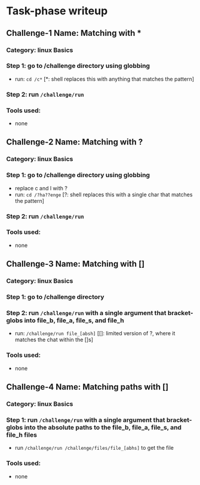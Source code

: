 # Task-phase writeup
## Challenge-1 Name: Matching with *

### Category: linux Basics

### Step 1: go to /challenge directory using globbing
- run: `cd /c*` [*: shell replaces this with anything that matches the pattern]

### Step 2: run `/challenge/run`

### Tools used:
- none

## Challenge-2 Name: Matching with ?

### Category: linux Basics

### Step 1: go to /challenge directory using globbing
- replace c and l with ?
- run: `cd /?ha??enge` [?: shell replaces this with a single char that matches the pattern]

### Step 2: run `/challenge/run`

### Tools used:
- none

## Challenge-3 Name: Matching with []

### Category: linux Basics

### Step 1: go to /challenge directory

### Step 2: run `/challenge/run` with a single argument that bracket-globs into file_b, file_a, file_s, and file_h
- run: `/challenge/run file_[absh]` [[]: limited version of ?, where it matches the chat within the []s]

### Tools used:
- none

## Challenge-4 Name: Matching paths with []

### Category: linux Basics

### Step 1: run `/challenge/run` with a single argument that bracket-globs into the absolute paths to the file_b, file_a, file_s, and file_h files
- run `/challenge/run /challenge/files/file_[abhs]` to get the file

### Tools used:
- none

